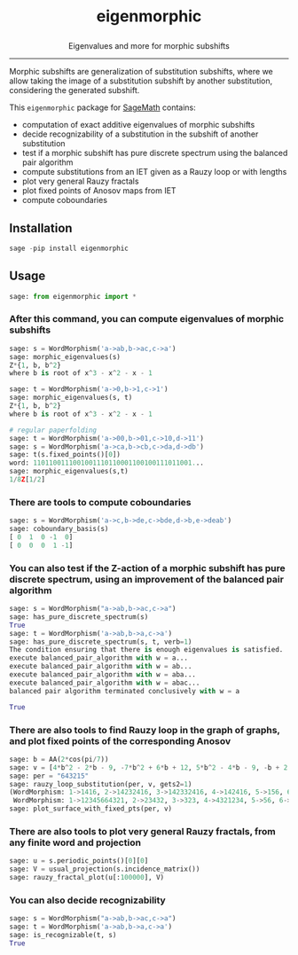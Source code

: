 <h1><p align="center">eigenmorphic</p></h1>

<p align="center">Eigenvalues and more for morphic subshifts</p>
<hr>

Morphic subshifts are generalization of substitution subshifts,
where we allow taking the image of a substitution subshift by another substitution,
considering the generated subshift.

This ``eigenmorphic`` package for [SageMath](https://www.sagemath.org) contains:

* computation of exact additive eigenvalues of morphic subshifts
* decide recognizability of a substitution in the subshift of another substitution
* test if a morphic subshift has pure discrete spectrum using the balanced pair algorithm
* compute substitutions from an IET given as a Rauzy loop or with lengths
* plot very general Rauzy fractals
* plot fixed points of Anosov maps from IET
* compute coboundaries

## Installation

```python
sage -pip install eigenmorphic
```

## Usage

```python
sage: from eigenmorphic import *
```

### After this command, you can compute eigenvalues of morphic subshifts

```python
sage: s = WordMorphism('a->ab,b->ac,c->a')
sage: morphic_eigenvalues(s)
Z*{1, b, b^2}
where b is root of x^3 - x^2 - x - 1
```
```python
sage: t = WordMorphism('a->0,b->1,c->1')
sage: morphic_eigenvalues(s, t)
Z*{1, b, b^2}
where b is root of x^3 - x^2 - x - 1

# regular paperfolding
sage: t = WordMorphism('a->00,b->01,c->10,d->11')
sage: s = WordMorphism('a->ca,b->cb,c->da,d->db')
sage: t(s.fixed_points()[0])
word: 1101100111001001110110001100100111011001...
sage: morphic_eigenvalues(s,t)
1/8Z[1/2]
```

### There are tools to compute coboundaries

```python
sage: s = WordMorphism('a->c,b->de,c->bde,d->b,e->deab')
sage: coboundary_basis(s)
[ 0  1  0 -1  0]
[ 0  0  0  1 -1]
```

### You can also test if the Z-action of a morphic subshift has pure discrete spectrum, using an improvement of the balanced pair algorithm

```python
sage: s = WordMorphism("a->ab,b->ac,c->a")
sage: has_pure_discrete_spectrum(s)
True
sage: t = WordMorphism('a->ab,b->a,c->a')
sage: has_pure_discrete_spectrum(s, t, verb=1)
The condition ensuring that there is enough eigenvalues is satisfied.
execute balanced_pair_algorithm with w = a...
execute balanced_pair_algorithm with w = ab...
execute balanced_pair_algorithm with w = aba...
execute balanced_pair_algorithm with w = abac...
balanced pair algorithm terminated conclusively with w = a

True
```

### There are also tools to find Rauzy loop in the graph of graphs, and plot fixed points of the corresponding Anosov

```python
sage: b = AA(2*cos(pi/7))
sage: v = [4*b^2 - 2*b - 9, -7*b^2 + 6*b + 12, 5*b^2 - 4*b - 9, -b + 2, -3*b^2 + b + 8, b^2 - 3]
sage: per = "643215"
sage: rauzy_loop_substitution(per, v, gets2=1)
(WordMorphism: 1->1416, 2->14232416, 3->142332416, 4->142416, 5->156, 6->15616,
 WordMorphism: 1->12345664321, 2->23432, 3->323, 4->4321234, 5->56, 6->6432156)
sage: plot_surface_with_fixed_pts(per, v)
```

### There are also tools to plot very general Rauzy fractals, from any finite word and projection

```python
sage: u = s.periodic_points()[0][0]
sage: V = usual_projection(s.incidence_matrix())
sage: rauzy_fractal_plot(u[:100000], V)
```

### You can also decide recognizability

```python
sage: s = WordMorphism("a->ab,b->ac,c->a")
sage: t = WordMorphism('a->ab,b->a,c->a')
sage: is_recognizable(t, s)
True
```

